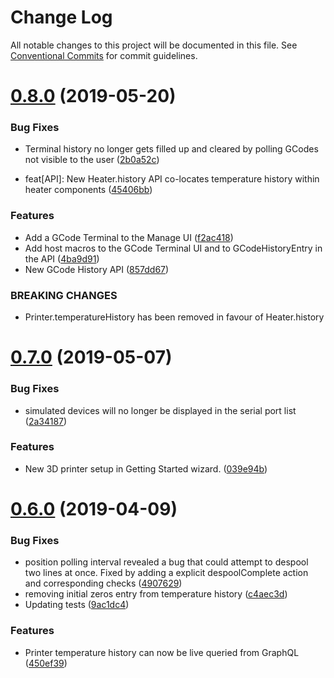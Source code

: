 # Change Log

All notable changes to this project will be documented in this file.
See [Conventional Commits](https://conventionalcommits.org) for commit guidelines.

# [0.8.0](https://github.com/tegh/tegh/compare/v0.7.0...v0.8.0) (2019-05-20)


### Bug Fixes

* Terminal history no longer gets filled up and cleared by polling GCodes not visible to the user ([2b0a52c](https://github.com/tegh/tegh/commit/2b0a52c))


* feat[API]: New Heater.history API co-locates temperature history within heater components ([45406bb](https://github.com/tegh/tegh/commit/45406bb))


### Features

* Add a GCode Terminal to the Manage UI ([f2ac418](https://github.com/tegh/tegh/commit/f2ac418))
* Add host macros to the GCode Terminal UI and to GCodeHistoryEntry in the API ([4ba9d91](https://github.com/tegh/tegh/commit/4ba9d91))
* New GCode History API ([857dd67](https://github.com/tegh/tegh/commit/857dd67))


### BREAKING CHANGES

* Printer.temperatureHistory has been removed in favour of Heater.history





# [0.7.0](https://github.com/tegh/tegh/compare/v0.6.0...v0.7.0) (2019-05-07)


### Bug Fixes

* simulated devices will no longer be displayed in the serial port list ([2a34187](https://github.com/tegh/tegh/commit/2a34187))


### Features

* New 3D printer setup in Getting Started wizard. ([039e94b](https://github.com/tegh/tegh/commit/039e94b))





# [0.6.0](https://github.com/tegh/tegh/compare/v0.5.10...v0.6.0) (2019-04-09)


### Bug Fixes

* position polling interval revealed a bug that could attempt to despool two lines at once. Fixed by adding a explicit despoolComplete action and corresponding checks ([4907629](https://github.com/tegh/tegh/commit/4907629))
* removing initial zeros entry from temperature history ([c4aec3d](https://github.com/tegh/tegh/commit/c4aec3d))
* Updating tests ([9ac1dc4](https://github.com/tegh/tegh/commit/9ac1dc4))


### Features

* Printer temperature history can now be live queried from GraphQL ([450ef39](https://github.com/tegh/tegh/commit/450ef39))
